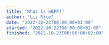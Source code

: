 ```yaml
---
title: "What is eBPF?"
author: "Liz Rice"
date: "2022-10-22T00:00:00+02:00"
started: "2022-10-22T00:00:00+02:00"
finished: "2022-10-23T00:00:00+02:00"
---
```

